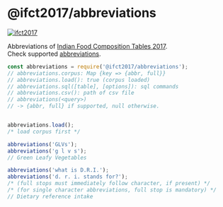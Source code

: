 # @ifct2017/abbreviations

[![ifct2017](http://ninindia.org/images/ifct_2017.png)](https://www.npmjs.com/package/ifct2017)

Abbreviations of [Indian Food Composition Tables 2017].<br>
Check supported [abbreviations].

```javascript
const abbreviations = require('@ifct2017/abbreviations');
// abbreviations.corpus: Map {key => {abbr, full}}
// abbreviations.load(): true (corpus loaded)
// abbreviations.sql([table], [options]): sql commands
// abbreviations.csv(): path of csv file
// abbreviations(<query>)
// -> {abbr, full} if supported, null otherwise.


abbreviations.load();
/* load corpus first */

abbreviations('GLVs');
abbreviations('g l v s');
// Green Leafy Vegetables

abbreviations('what is D.R.I.');
abbreviations('d. r. i. stands for?');
/* (full stops must immediately follow character, if present) */
/* (for single character abbreviations, full stop is mandatory) */
// Dietary reference intake
```


[Indian Food Composition Tables 2017]: http://ifct2017.com/
[abbreviations]: https://github.com/ifct2017/abbreviations/blob/master/index.csv
